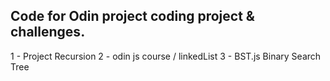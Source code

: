 ## Code for Odin project coding project & challenges.

1 - Project Recursion
2 - odin js course / linkedList
3 - BST.js Binary Search Tree